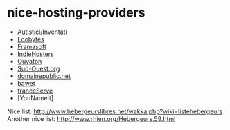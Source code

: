 # nice-hosting-providers

* [Autistici/Inventati](http://www.autistici.org/en/index.html)
* [Ecobytes](https://co-munity.net/ecobytes)
* [Framasoft](http://www.framasoft.net/)
* [IndieHosters](https://indiehosters.net/)
* [Ouvaton](http://ouvaton.coop/)
* [Sud-Ouest.org](https://www.sud-ouest.org/)
* [domainepublic.net](http://www.domainepublic.net/)
* [bawet](http://www.bawet.org/index/pmwiki.php)
* [franceServe](http://www.franceserv.fr/)
* [YouNameIt]

Nice list: http://www.hebergeurslibres.net/wakka.php?wiki=listehebergeurs
Another nice list: http://www.rhien.org/Hebergeurs,59.html
